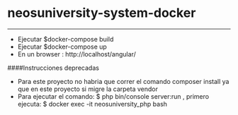 # neosuniversity-system-docker

-----------------------------
- Ejecutar $docker-compose build
- Ejecutar $docker-compose up
- En un browser : http://localhost/angular/


####Instrucciones deprecadas
- Para este proyecto no habria que correr el comando composer install ya que en este proyecto si migre la carpeta vendor
- Para ejecutar el comando: $ php bin/console server:run , primero ejecuta: $ docker exec -it neosuniversity_php bash


